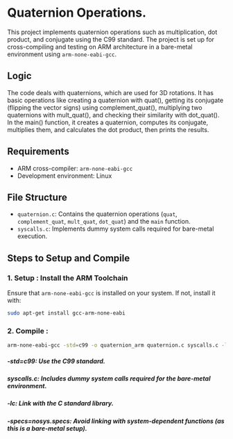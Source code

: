 # Quaternion Operations.

This project implements quaternion operations such as multiplication, dot product, and conjugate using the C99 standard. The project is set up for cross-compiling and testing on ARM architecture in a bare-metal environment using `arm-none-eabi-gcc`.

## Logic

The code deals with quaternions, which are used for 3D rotations. It has basic operations like creating a quaternion with quat(), getting its conjugate (flipping the vector signs) using complement_quat(), multiplying two quaternions with mult_quat(), and checking their similarity with dot_quat(). In the main() function, it creates a quaternion, computes its conjugate, multiplies them, and calculates the dot product, then prints the results.	

## Requirements

- ARM cross-compiler: `arm-none-eabi-gcc`
- Development environment: Linux

## File Structure

- `quaternion.c`: Contains the quaternion operations (`quat`, `complement_quat`, `mult_quat`, `dot_quat`) and the `main` function.
- `syscalls.c`: Implements dummy system calls required for bare-metal execution.

## Steps to Setup and Compile

### 1. **Setup : Install the ARM Toolchain**

Ensure that `arm-none-eabi-gcc` is installed on your system. If not, install it with:

```bash
sudo apt-get install gcc-arm-none-eabi
```

### 2. **Compile :**
```bash
arm-none-eabi-gcc -std=c99 -o quaternion_arm quaternion.c syscalls.c -lc -specs=nosys.specs
```

##### **-std=c99:** Use the C99 standard.
##### **syscalls.c:** Includes dummy system calls required for the bare-metal environment.
##### **-lc:** Link with the C standard library.
##### **-specs=nosys.specs:** Avoid linking with system-dependent functions (as this is a bare-metal setup).


